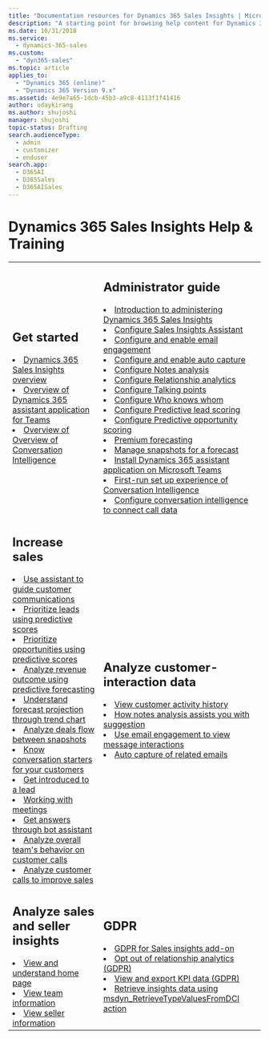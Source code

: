 ```yaml
---
title: "Documentation resources for Dynamics 365 Sales Insights | Microsoft Docs"
description: "A starting point for browsing help content for Dynamics 365 Sales Insights."
ms.date: 10/31/2018
ms.service: 
  - dynamics-365-sales
ms.custom: 
  - "dyn365-sales"
ms.topic: article
applies_to: 
  - "Dynamics 365 (online)"
  - "Dynamics 365 Version 9.x"
ms.assetid: 4e9e7a65-1dcb-45b3-a9c8-4113f1f41416
author: udaykirang
ms.author: shujoshi
manager: shujoshi
topic-status: Drafting
search.audienceType: 
  - admin
  - customizer
  - enduser
search.app: 
  - D365AI
  - D365Sales
  - D365AISales
---
```


# Dynamics 365 Sales Insights Help & Training

<table>
<tr><td>
<h2>Get started</h2>
<li><a href="overview.md" data-raw-source="[Overview](overview.md)">Dynamics 365 Sales Insights overview</a></li>
<li><a href="overview-dynamics-365-assistant-app-teams.md" data-raw-source="[Overview of Dynamics 365 assistant application for Teams](overview-dynamics-365-assistant-app-teams.md)">Overview of Dynamics 365 assistant application for Teams</a></li>
<li><a href="dynamics365-sales-insights-app.md" data-raw-source="[Overview of Conversation Intelligence](dynamics365-sales-insights-app.md)">Overview of Overview of Conversation Intelligence</a></li>
</td><td>
<h2>Administrator guide</h2>
<li><a href="intro-admin-guide-sales-insights.md" data-raw-source="[Introduction to administering Dynamics 365 Sales Insights](intro-admin-guide-sales-insights.md)">Introduction to administering Dynamics 365 Sales Insights</a></li>
<li><a href="configure-assistant.md" data-raw-source="[Configure Sales Insights Assistant](configure-assistant.md)">Configure Sales Insights Assistant</a></li>
<li><a href="configure-email-engagement.md" data-raw-source="[Configure and enable email engagement](configure-email-engagement.md)">Configure and enable email engagement</a></li>
<li><a href="configure-auto-capture.md" data-raw-source="[Configure and enable auto capture](configure-auto-capture.md)">Configure and enable auto capture</a></li>
<li><a href="configure-notes-analysis.md" data-raw-source="[Configure Notes analysis](configure-notes-analysis.md)">Configure Notes analysis</a></li>
<li><a href="configure-relationship-analytics.md" data-raw-source="[Configure Relationship analytics](configure-relationship-analytics.md)">Configure Relationship analytics</a></li>
<li><a href="configure-talking-points.md" data-raw-source="[Configure Talking points](configure-talking-points.md)">Configure Talking points</a></li>
<li><a href="configure-who-knows-whom.md" data-raw-source="[Configure Who knows whom](configure-who-knows-whom.md)">Configure Who knows whom</a></li>
<li><a href="configure-predictive-lead-scoring.md" data-raw-source="[Configure Predictive lead scoring](configure-predictive-lead-scoring.md)">Configure Predictive lead scoring</a></li>
<li><a href="configure-predictive-opportunity-scoring.md" data-raw-source="[Configure Predictive opportunity scoring](configure-predictive-opportunity-scoring.md)">Configure Predictive opportunity scoring</a></li>
<li><a href="configure-premium-forecasting.md" data-raw-source="[Premium forecasting](configure-premium-forecasting.md)">Premium forecasting</a></li>
<li><a href="manage-snapshots-forecast.md" data-raw-source="[Manage snapshots for a forecast](manage-snapshots-forecast.md)">Manage snapshots for a forecast</a></li>
<li><a href="install-assistant-application-microsoft-teams.md" data-raw-source="[Install Dynamics 365 assistant application on Microsoft Teams](install-assistant-application-microsoft-teams.md)">Install Dynamics 365 assistant application on Microsoft Teams</a></li>
<li><a href="fre-setup-sales-insight-app.md" data-raw-source="[First-run set up experience of Conversation Intelligence](fre-setup-sales-insight-app.md)">First-run set up experience of Conversation Intelligence</a></li>
<li><a href="configure-conversation-intelligence-call-data.md" data-raw-source="[Configure conversation intelligence to connect call data](configure-conversation-intelligence-call-data.md)">Configure conversation intelligence to connect call data</a></li>
</td></tr>

<tr><td>
<h2>Increase sales</h2>
<li><a href="assistant.md" data-raw-source="[Use assistant to guide customer communications](assistant.md)">Use assistant to guide customer communications</a></li>
<li><a href="work-predictive-lead-scoring.md" data-raw-source="[Prioritize leads using predictive scores](work-predictive-lead-scoring.md)">Prioritize leads using predictive scores</a></li>
<li><a href="work-predictive-opportunity-scoring.md" data-raw-source="[Prioritize opportunities using predictive scores](work-predictive-opportunity-scoring.md)">Prioritize opportunities using predictive scores</a></li>
<li><a href="analyze-revenue-outcome-using-predictive-forecasting.md" data-raw-source="[Analyze revenue outcome using predictive forecasting](analyze-revenue-outcome-using-predictive-forecasting.md)">Analyze revenue outcome using predictive forecasting</a></li>
<li><a href="understand-forecast-projection-through-trend-chart.md" data-raw-source="[Understand forecast projection through trend chart](understand-forecast-projection-through-trend-chart.md)">Understand forecast projection through trend chart</a></li>
<li><a href="analyze-deals-flow-between-snapshots.md" data-raw-source="[Analyze deals flow between snapshots](analyze-deals-flow-between-snapshots.md)">Analyze deals flow between snapshots</a></li>
<li><a href="talking-points.md" data-raw-source="[Know conversation starters for your customers](talking-points.md)">Know conversation starters for your customers</a></li>
<li><a href="who-knows-whom.md" data-raw-source="[Get introduced to a lead](who-knows-whom.md)">Get introduced to a lead</a></li>
<li><a href="working-with-meetings-teams.md" data-raw-source="[Working with meetings](working-with-meetings-teams.md)">Working with meetings</a></li>
<li><a href="use-bot-assistant.md" data-raw-source="[Get answers through bot assistant](use-bot-assistant.md)">Get answers through bot assistant</a></li>
<li><a href="conversation-intelligence-team-overview.md" data-raw-source="[Analyze overall team's behavior on customer calls](conversation-intelligence-team-overview.md)">Analyze overall team's behavior on customer calls</a></li>
<li><a href="conversation-intelligence-seller-details.md" data-raw-source="[Analyze customer calls to improve sales](conversation-intelligence-seller-details.md)">Analyze customer calls to improve sales</a></li>
</td><td>
<h2>Analyze customer-interaction data</h2>
<li><a href="relationship-analytics.md" data-raw-source="[View customer activity history with relationship analytics](relationship-analytics.md)">View customer activity history</a></li>
<li><a href="notes-analysis.md" data-raw-source="[How notes analysis assists you with suggestion](notes-analysis.md)">How notes analysis assists you with suggestion</a></li>
<li><a href="email-engagement.md" data-raw-source="[Use email engagement to view message interactions](email-engagement.md)">Use email engagement to view message interactions</a></li>
<li><a href="auto-capture.md" data-raw-source="[Auto capture of related emails](auto-capture.md)">Auto capture of related emails</a></li>


</td></tr>

<tr>
<td>
<h2>Analyze sales and seller insights</h2>
<li><a href="dynamics365-sales-insights-app-home-page.md" data-raw-source="[View and understand home page](dynamics365-sales-insights-app-home-page.md)">View and understand home page</a></li>
<li><a href="conversation-intelligence-team-overview.md" data-raw-source="[View team information](conversation-intelligence-team-overview.md)">View team information</a></li>
<li><a href="conversation-intelligence-seller-details.md" data-raw-source="[View seller information](conversation-intelligence-seller-details.md)">View seller information</a></li>
</td>

<td>
<h2>GDPR</h2>
<li><a href="embedded-intelligence-gdpr.md" data-raw-source="[GDPR for Sales insights add-on](embedded-intelligence-gdpr.md)">GDPR for Sales insights add-on</a></li>
<li><a href="optout-relationship-analytics-gdpr.md" data-raw-source="[Opt out of relationship analytics (GDPR)](optout-relationship-analytics-gdpr.md)">Opt out of relationship analytics (GDPR)</a></li>
<li><a href="view-export-KPI-data-gdpr.md" data-raw-source="[View and export KPI data (GDPR)](view-export-KPI-data-gdpr.md)">View and export KPI data (GDPR)</a></li>
<li><a href="retrieve-insights-data-msdyn-RetrieveTypeValuesFromDCI.md" data-raw-source="[Retrieve insights data using msdyn_RetrieveTypeValuesFromDCI action](retrieve-insights-data-msdyn-RetrieveTypeValuesFromDCI.md)">Retrieve insights data using msdyn_RetrieveTypeValuesFromDCI action</a></li>
</td></tr>

</table>
